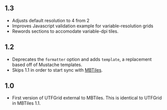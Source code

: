 ## 1.3

* Adjusts default resolution to 4 from 2
* Improves Javascript validation example for variable-resolution grids
* Rewords sections to accomodate variable-dpi tiles.

## 1.2

* Deprecates the `formatter` option and adds `template`, a replacement
  based off of Mustache templates.
* Skips 1.1 in order to start sync with [MBTiles](https://github.com/mapbox/mbtiles-spec).

## 1.0

* First version of UTFGrid external to MBTiles. This is identical
  to UTFGrid in MBTiles 1.1.
